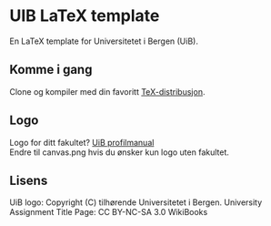 # UIB LaTeX template

En LaTeX template for Universitetet i Bergen (UiB).

## Komme i gang
Clone og kompiler med din favoritt [TeX-distribusjon](https://www.latex-project.org/get/).

## Logo
Logo for ditt fakultet?
[UiB profilmanual](http://kapd.h.uib.no/profilmanual/99LastNed/99a_lastned.html)  
Endre til canvas.png hvis du ønsker kun logo uten fakultet.

## Lisens  
UiB logo: Copyright (C) tilhørende Universitetet i Bergen.
University Assignment Title Page: CC BY-NC-SA 3.0 WikiBooks

